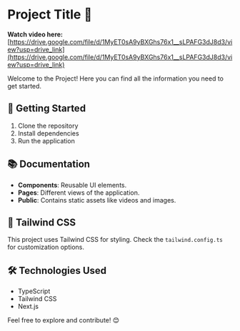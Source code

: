 # Project Title 🎉

**Watch video here:** [https://drive.google.com/file/d/1MyET0sA9yBXGhs76x1__sLPAFG3dJ8d3/view?usp=drive_link](https://drive.google.com/file/d/1MyET0sA9yBXGhs76x1__sLPAFG3dJ8d3/view?usp=drive_link)

Welcome to the Project! Here you can find all the information you need to get started. 

## 🚀 Getting Started
1. Clone the repository
2. Install dependencies
3. Run the application

## 📚 Documentation
- **Components**: Reusable UI elements.
- **Pages**: Different views of the application.
- **Public**: Contains static assets like videos and images.

## 🎨 Tailwind CSS
This project uses Tailwind CSS for styling. Check the `tailwind.config.ts` for customization options.

## 🛠️ Technologies Used
- TypeScript
- Tailwind CSS
- Next.js

Feel free to explore and contribute! 😊